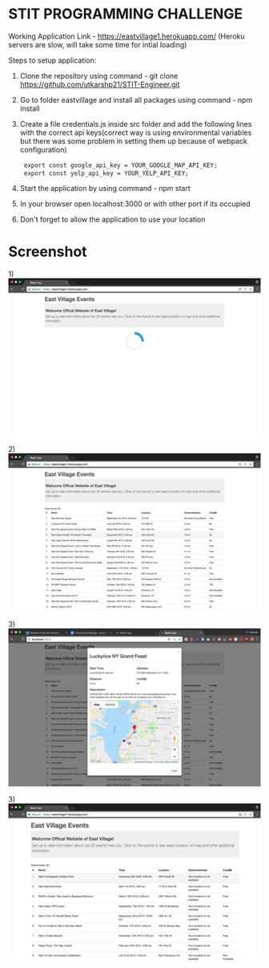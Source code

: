 # STIT PROGRAMMING CHALLENGE 

Working Application Link - https://eastvillage1.herokuapp.com/ (Heroku servers are slow, will take some time for intial loading)

Steps to setup application:

1) Clone the repository using command -  git clone https://github.com/utkarshp21/STIT-Engineer.git

2) Go to folder eastvillage and install all packages using command - npm install

3) Create a file credentials.js inside src folder and add the following lines with the correct api keys(correct way is using environmental variables but there was some problem in setting them up because of webpack configuration)
        
        export const google_api_key = YOUR_GOOGLE_MAP_API_KEY;
        export const yelp_api_key = YOUR_YELP_API_KEY;

4) Start the application by using command - npm start

5) In your browser open localhost:3000 or with other port if its occupied

6) Don't forget to allow the application to use your location
      
# Screenshot

1)![ScreenShot](https://raw.githubusercontent.com/utkarshp21/STIT-Engineer/master/Screenshots/1.png)

2)![ScreenShot](https://raw.githubusercontent.com/utkarshp21/STIT-Engineer/master/Screenshots/2.png)

3)![ScreenShot](https://raw.githubusercontent.com/utkarshp21/STIT-Engineer/master/Screenshots/3.png)

3)![ScreenShot](https://raw.githubusercontent.com/utkarshp21/STIT-Engineer/master/Screenshots/4.png)
